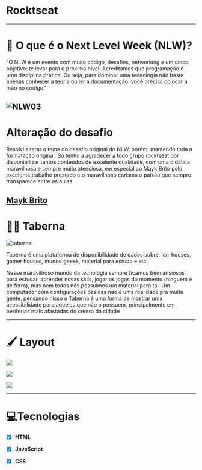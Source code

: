 # Rocktseat
---
# :rocket: O que é o Next Level Week (NLW)?
"O NLW é um evento com muito código, desafios, networking e um único objetivo: te levar para o próximo nível. Acreditamos que programação é uma disciplina prática. Ou seja, para dominar uma tecnologia não basta apenas conhecer a teoria ou ler a documentação: você precisa colocar a mão no código."  

![NLW03](https://ik.imagekit.io/cvl9jqbo47c/nextlevelweek03_IFEElXvAQ.jpg)
---

# Alteração do desafio
 Resolvi alterar o tema do desafio original do NLW, porém, mantendo toda a formatação original. Só tenho a agradecer a todo grupo rocktseat por disponibilizar tantos conteúdos de excelente qualidade, com uma didática maravilhosa e sempre muito atenciosa, em especial ao Mayk Brito pelo excelente trabalho prestado e o maravilhoso carisma e paixão que sempre transparece entre as aulas

[Mayk Brito](https://github.com/maykbrito)
---


# 👨‍💻 Taberna
![taberna](https://ik.imagekit.io/cvl9jqbo47c/Chanut-Role-Playing-Viking_83OLZtkCv.ico)

 Taberna é uma plataforma de disponibilidade de dados sobre, lan-houses, gamer houses, mundo geeek, material para estudo e etc.
 
 Nesse maravilhoso mundo da tecnologia sempre ficamos bem ansiosos para estudar, aprender novas skils, jogar os jogos do momento (ninguém é de ferro), mas nem todos nós possuimos um material para tal. Um computador com configurações básicas não é uma realidade pra muita gente, pensando nisso o Taberna é uma forma de mostrar uma acessibilidade para aqueles que não o possuem, principalmente em periferias mais afastadas do centro da cidade 

 ---



# 🖌 Layout 

![](https://ik.imagekit.io/cvl9jqbo47c/taberna/WhatsApp_Image_2020-11-29_at_14.02.47_8jYXvTwFZ.jpeg)

![](https://ik.imagekit.io/cvl9jqbo47c/taberna/WhatsApp_Image_2020-11-29_at_15.40.38_8xIwfqwhe.jpeg)

![](https://ik.imagekit.io/cvl9jqbo47c/taberna/WhatsApp_Image_2020-11-29_at_15.39.38_RrDzPSW3w.jpeg)


---


 # 💻Tecnologias
- [x] **HTML**
 
- [x] **JavaScript**

- [x] **CSS**
 